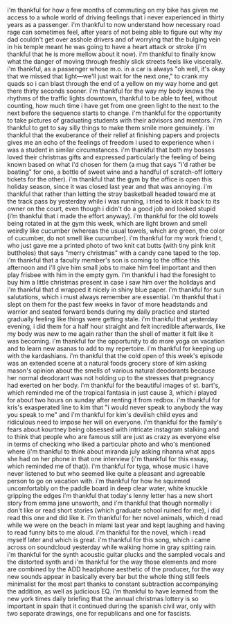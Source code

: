 i'm thankful for how a few months of commuting on my bike has given me access to a whole world of driving feelings that i never experienced in thirty years as a passenger. i'm thankful to now understand how necessary road rage can sometimes feel, after years of not being able to figure out why my dad couldn't get over asshole drivers and of worrying that the bulging vein in his temple meant he was going to have a heart attack or stroke (i'm thankful that he is more mellow about it now). i'm thankful to finally know what the danger of moving through freshly slick streets feels like viscerally. i'm thankful, as a passenger whose m.o. in a car is always "oh well, it's okay that we missed that light—we'll just wait for the next one," to crank my quads so i can blast through the end of a yellow on my way home and get there thirty seconds sooner. i'm thankful for the way my body knows the rhythms of the traffic lights downtown, thankful to be able to feel, without counting, how much time i have get from one green light to the next to the next before the sequence starts to change. i'm thankful for the opportunity to take pictures of graduating students with their advisors and mentors. i'm thankful to get to say silly things to make them smile more genuinely. i'm thankful that the exuberance of their relief at finishing papers and projects gives me an echo of the feelings of freedom i used to experience when i was a student in similar circumstances. i'm thankful that both my bosses loved their christmas gifts and expressed particularly the feeling of being known based on what i'd chosen for them (a mug that says "i'd rather be boating" for one, a bottle of sweet wine and a handful of scratch-off lottery tickets for the other). i'm thankful that the gym by the office is open this holiday season, since it was closed last year and that was annoying. i'm thankful that rather than letting the stray basketball headed toward me at the track pass by yesterday while i was running, i tried to kick it back to its owner on the court, even though i didn't do a good job and looked stupid (i’m thankful that i made the effort anyway). i'm thankful for the old towels being rotated in at the gym this week, which are light brown and smell weirdly like cucumber (whereas the usual towels, which are green, the color of cucumber, do not smell like cucumber). i'm thankful for my work friend t, who just gave me a printed photo of two knit cat butts (with tiny pink knit buttholes) that says "merry christmas" with a candy cane taped to the top. i'm thankful that a faculty member's son is coming to the office this afternoon and i'll give him small jobs to make him feel important and then play frisbee with him in the empty gym. i'm thankful i had the foresight to buy him a little christmas present in case i saw him over the holidays and i'm thankful that d wrapped it nicely in shiny blue paper. i'm thankful for sun salutations, which i must always remember are essential. i'm thankful that i slept on them for the past few weeks in favor of more headstands and warrior and seated forward bends during my daily practice and started gradually feeling like things were getting stale. i'm thankful that yesterday evening, i did them for a half hour straight and felt incredible afterwards, like my body was new to me again rather than the shell of matter it felt like it was becoming. i'm thankful for the opportunity to do more yoga on vacation and to learn new asanas to add to my repertoire. i'm thankful for keeping up with the kardashians. i'm thankful that the cold open of this week's episode was an extended scene at a natural foods grocery store of kim asking mason's opinion about the smells of various natural deodorants because her normal deodorant was not holding up to the stresses that pregnancy had exerted on her body. i'm thankful for the beautiful images of st. bart's, which reminded me of the tropical fantasia in just cause 3, which i played for about two hours on sunday after renting it from redbox. i'm thankful for kris's exasperated line to kim that "i would never speak to anybody the way you speak to me" and i'm thankful for kim's devilish child eyes and ridiculous need to impose her will on everyone. i'm thankful for the family's fears about kourtney being obsessed with intricate instagram stalking and to think that people who are famous still are just as crazy as everyone else in terms of checking who liked a particular photo and who's mentioned where (i'm thankful to think about miranda july asking rihanna what apps she had on her phone in that one interview (i'm thankful for this essay, which reminded me of that)). i'm thankful for tyga, whose music i have never listened to but who seemed like quite a pleasant and agreeable person to go on vacation with. i'm thankful for how he squirmed uncomfortably on the paddle board in deep clear water, white knuckle gripping the edges i'm thankful that today's lenny letter has a new short story from emma jane unsworth, and i'm thankful that though normally i don't like or read short stories (which graduate school ruined for me), i did read this one and did like it. i'm thankful for her novel animals, which d read while we were on the beach in miami last year and kept laughing and having to read funny bits to me aloud. i'm thankful for the novel, which i read myself later and which is great. i'm thankful for this song, which i came across on soundcloud yesterday while walking home in gray spitting rain. i'm thankful for the synth acoustic guitar plucks and the sampled vocals and the distorted synth and i'm thankful for the way those elements and more are combined by the ADD headphone aesthetic of the producer, for the way new sounds appear in basically every bar but the whole thing still feels minimalist for the most part thanks to constant subtraction accompanying the addition, as well as judicious EQ. i'm thankful to have learned from the new york times daily briefing that the annual christmas lottery is so important in spain that it continued during the spanish civil war, only with two separate drawings, one for republicans and one for fascists.